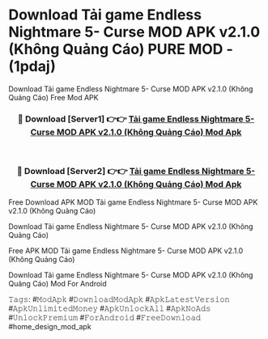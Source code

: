 # Download Tải game Endless Nightmare 5- Curse MOD APK v2.1.0 (Không Quảng Cáo) PURE MOD - (1pdaj)
Download Tải game Endless Nightmare 5- Curse MOD APK v2.1.0 (Không Quảng Cáo) Free Mod APK

<div align="center">
<h3>🔴 Download [Server1] 👉👉 <a href="https://apk-comot.site?title=Tải_game_Endless_Nightmare_5-_Curse_MOD_APK_v2.1.0_(Không_Quảng_Cáo)">Tải game Endless Nightmare 5- Curse MOD APK v2.1.0 (Không Quảng Cáo) Mod Apk</a></h3><br>

<h3>🔴 Download [Server2] 👉👉 <a href="https://apk-comot.site?title=Tải_game_Endless_Nightmare_5-_Curse_MOD_APK_v2.1.0_(Không_Quảng_Cáo)">Tải game Endless Nightmare 5- Curse MOD APK v2.1.0 (Không Quảng Cáo) Mod Apk</a></h3>
</div>


Free Download APK MOD Tải game Endless Nightmare 5- Curse MOD APK v2.1.0 (Không Quảng Cáo)

Download Tải game Endless Nightmare 5- Curse MOD APK v2.1.0 (Không Quảng Cáo) 

Free APK MOD Tải game Endless Nightmare 5- Curse MOD APK v2.1.0 (Không Quảng Cáo) 

Download Tải game Endless Nightmare 5- Curse MOD APK v2.1.0 (Không Quảng Cáo) Mod For Android

𝚃𝚊𝚐𝚜: #𝙼𝚘𝚍𝙰𝚙𝚔 #𝙳𝚘𝚠𝚗𝚕𝚘𝚊𝚍𝙼𝚘𝚍𝙰𝚙𝚔 #𝙰𝚙𝚔𝙻𝚊𝚝𝚎𝚜𝚝𝚅𝚎𝚛𝚜𝚒𝚘𝚗 #𝙰𝚙𝚔𝚄𝚗𝚕𝚒𝚖𝚒𝚝𝚎𝚍𝙼𝚘𝚗𝚎𝚢 #𝙰𝚙𝚔𝚄𝚗𝚕𝚘𝚌𝚔𝙰𝚕𝚕 #𝙰𝚙𝚔𝙽𝚘𝙰𝚍𝚜 #𝚄𝚗𝚕𝚘𝚌𝚔𝙿𝚛𝚎𝚖𝚒𝚞𝚖 #𝙵𝚘𝚛𝙰𝚗𝚍𝚛𝚘𝚒𝚍 #𝙵𝚛𝚎𝚎𝙳𝚘𝚠𝚗𝚕𝚘𝚊𝚍 #home_design_mod_apk